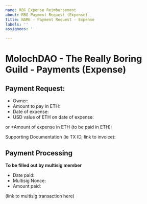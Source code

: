 ```yaml
---
name: RBG Expense Reimbursement
about: RBG Payment Request (Expense)
title: NAME - Payment Request - Expense
labels: ''
assignees: ''

---
```


# MolochDAO - The Really Boring Guild - Payments (Expense)

## Payment Request:
* Owner:
* Amount to pay in ETH:
* Date of expense:
* USD value of ETH on date of expense:

or
*Amount of expense in ETH (to be paid in ETH):

Supporting Documentation (ie TX ID, link to invoice):



## Payment Processing
**To be filled out by multisig member**

* Date paid:
* Multisig Nonce: 
* Amount paid:

(link to multisig transaction here)
